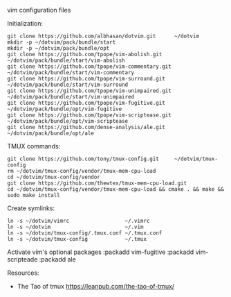 vim configuration files

Initialization:

    git clone https://github.com/albhasan/dotvim.git      ~/dotvim
    mkdir -p ~/dotvim/pack/bundle/start
    mkdir -p ~/dotvim/pack/bundle/opt
    git clone https://github.com/tpope/vim-abolish.git    ~/dotvim/pack/bundle/start/vim-abolish
    git clone https://github.com/tpope/vim-commentary.git ~/dotvim/pack/bundle/start/vim-commentary
    git clone https://github.com/tpope/vim-surround.git   ~/dotvim/pack/bundle/start/vim-surround
    git clone https://github.com/tpope/vim-unimpaired.git ~/dotvim/pack/bundle/start/vim-unimpaired
    git clone https://github.com/tpope/vim-fugitive.git   ~/dotvim/pack/bundle/opt/vim-fugitive
    git clone https://github.com/tpope/vim-scriptease.git ~/dotvim/pack/bundle/opt/vim-scriptease
    git clone https://github.com/dense-analysis/ale.git   ~/dotvim/pack/bundle/opt/ale

TMUX commands:

    git clone https://github.com/tony/tmux-config.git     ~/dotvim/tmux-config
    rm ~/dotvim/tmux-config/vendor/tmux-mem-cpu-load
    cd ~/dotvim/tmux-config/vendor
    git clone https://github.com/thewtex/tmux-mem-cpu-load.git
    cd ~/dotvim/tmux-config/vendor/tmux-mem-cpu-load && cmake . && make && sudo make install

Create symlinks:

    ln -s ~/dotvim/vimrc                  ~/.vimrc
    ln -s ~/dotvim                        ~/.vim                          
    ln -s ~/dotvim/tmux-config/.tmux.conf ~/.tmux.conf
    ln -s ~/dotvim/tmux-config            ~/.tmux

Activate vim's optional packages
:packadd vim-fugitive
:packadd vim-scripteade
:packadd ale

Resources:

- The Tao of tmux https://leanpub.com/the-tao-of-tmux/

